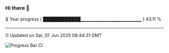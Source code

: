 ### Hi there 👋

⏳ Year progress { ████████████▁▁▁▁▁▁▁▁▁▁▁▁▁▁▁▁▁▁ } 43.11 %

---

⏰ Updated on Sat, 07 Jun 2025 08:44:31 GMT

![Progress Bar CI](https://github.com/IshwaranRudhara/GIT-ACTION/workflows/Progress%20Bar%20CI/badge.svg)
